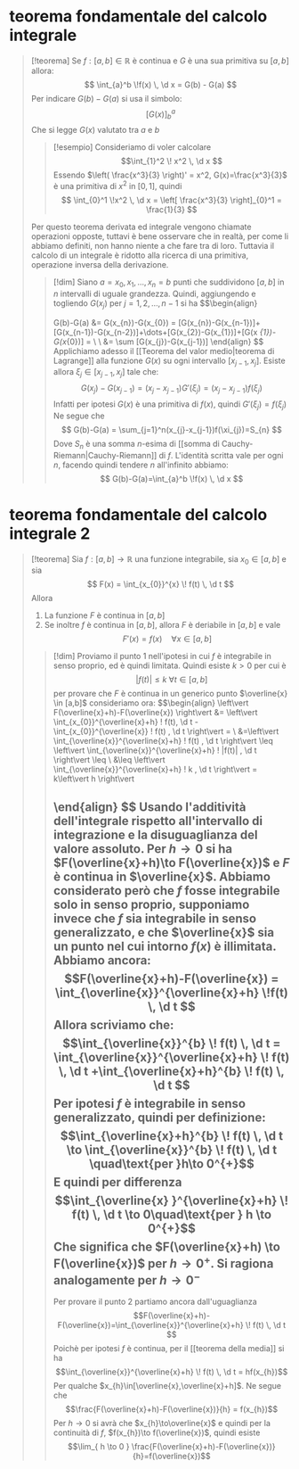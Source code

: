# teorema fondamentale del calcolo integrale
>[!teorema]
>Se $f : [a,b] \in \mathbb{R}$ è continua e $G$ è una sua primitiva su $\left[ a,b \right]$ allora:
>$$
>\int_{a}^b \!f(x) \, \d x  = G(b) - G(a)
>$$
>Per indicare $G(b)-G(a)$ si usa il simbolo:
>$$\left[ G(x) \right]_{b}^a $$
>Che si legge $G(x)$ valutato tra $a$ e $b$
>
>>[!esempio]
>>Consideriamo di voler calcolare
>>$$\int_{1}^2 \! x^2 \, \d x $$
>>Essendo $\left( \frac{x^3}{3} \right)' = x^2, G(x)=\frac{x^3}{3}$ è una primitiva di $x^2$ in $\left[ 0,1 \right]$, quindi
>>$$
>> \int_{0}^1 \!x^2 \, \d x = \left[ \frac{x^3}{3} \right]_{0}^1 = \frac{1}{3} 
>>$$
>
>Per questo teorema derivata ed integrale vengono chiamate operazioni opposte, tuttavi è bene osservare che in realtà, per come li abbiamo definiti, non hanno niente a che fare tra di loro. Tuttavia il calcolo di un integrale è ridotto alla ricerca di una primitiva, operazione inversa della derivazione.
>>[!dim]
>>Siano $a = x_{0},x_{1},\dots,x_{n}=b$ punti che suddividono $[a,b]$ in $n$ intervalli di uguale grandezza. Quindi, aggiungendo e togliendo $G(x_{j})$ per $j=1,2,\dots,n-1$ si ha
>>$$\begin{align}
>>
>>G(b)-G(a) &= G(x_{n})-G(x_{0}) = [G(x_{n})-G(x_{n-1})]+[G(x_{n-1})-G(x_{n-2})]+\dots+[G(x_{2})-G(x_{1})]+[G(x _{1})-G(x_{0})] = \\ \\
>> &= \sum [G(x_{j})-G(x_{j-1})]
>>\end{align}
>>$$
Applichiamo adesso il [[Teorema del valor medio|teorema di Lagrange]] alla funzione $G(x)$ su ogni intervallo $[x_{j-1},x_{j}]$. Esiste allora $\xi_{j}\in[x_{j-1},x_{j}]$ tale che:
>>$$
>>G(x_{j})-G(x_{j-1})=(x_{j}-x_{j-1})G'(\xi_{j})=(x_{j}-x_{j-1})f(\xi_{j})
>>$$
>>Infatti per ipotesi $G(x)$ è una primitiva di $f(x)$, quindi $G'(\xi_{j}) = f(\xi_{j})$
>>Ne segue che
>>$$
>>G(b)-G(a) = \sum_{j=1}^n(x_{j}-x_{j-1})f(\xi_{j})=S_{n}
>>$$
>>Dove $S_{n}$ è una somma $n$-esima di [[somma di Cauchy-Riemann|Cauchy-Riemann]] di $f$. L'identità scritta vale per ogni $n$, facendo quindi tendere $n$ all'infinito abbiamo:
>>$$
>>G(b)-G(a)=\int_{a}^b \!f(x) \, \d x 
>>$$


# teorema fondamentale del calcolo integrale 2
>[!teorema]
>Sia $f:[a,b]\to \mathbb{R}$ una funzione integrabile, sia $x_{0} \in [a,b]$ e sia
>$$
>F(x) = \int_{x_{0}}^{x} \! f(t) \, \d t
>$$
>Allora 
>1. La funzione $F$ è continua in $[a,b]$
>2. Se inoltre $f$ è continua in $[a,b]$, allora $F$ è deriabile in $[a,b]$ e vale
>$$F'(x)=f(x)\quad\forall x\in[a,b]$$
>
>>[!dim]
>>Proviamo il punto 1 nell'ipotesi in cui $f$ è integrabile in senso proprio, ed è quindi limitata. Quindi esiste $k>0$ per cui è
>>$$\left\vert f(t) \right\vert \leq k\ \forall t \in[a,b]$$
>>per provare che $F$ è continua in un generico punto $\overline{x} \in [a,b]$ consideriamo ora:
>>$$\begin{align}
>> \left\vert F(\overline{x}+h)-F(\overline{x}) \right\vert &= \left\vert \int_{x_{0}}^{\overline{x}+h} \!  f(t)\, \d t  -\int_{x_{0}}^{\overline{x}} \! f(t) \, \d t \right\vert =  \\
>>&=\left\vert \int_{\overline{x}}^{\overline{x}+h} \! f(t) \, \d t  \right\vert \leq \left\vert \int_{\overline{x}}^{\overline{x}+h} \! |f(t)| \, \d t \right\vert \leq \\
>>&\leq \left\vert \int_{\overline{x}}^{\overline{x}+h} \! k \, \d t  \right\vert = k\left\vert h \right\vert
>>
>>\end{align}
>>$$
>Usando l'additività dell'integrale rispetto all'intervallo di integrazione e la disuguaglianza del valore assoluto. Per $h\to 0$ si ha $F(\overline{x}+h)\to F(\overline{x})$ e $F$ è continua in $\overline{x}$.
>Abbiamo considerato però che $f$ fosse integrabile solo in senso proprio, supponiamo invece che $f$ sia integrabile in senso generalizzato, e che $\overline{x}$ sia un punto nel cui intorno $f(x)$ è illimitata. Abbiamo ancora:
>$$F(\overline{x}+h)-F(\overline{x}) = \int_{\overline{x}}^{\overline{x}+h} \!f(t)  \, \d t $$
>Allora scriviamo che:
>$$\int_{\overline{x}}^{b} \! f(t) \, \d t = \int_{\overline{x}}^{\overline{x}+h} \! f(t)  \, \d t +\int_{\overline{x}+h}^{b} \! f(t) \, \d t $$
>>Per ipotesi $f$ è integrabile in senso generalizzato, quindi per definizione:
>>$$\int_{\overline{x}+h}^{b} \! f(t) \, \d t \to \int_{\overline{x}}^{b} \! f(t) \, \d t \quad\text{per }h\to 0^{+}$$
>>E quindi per differenza
>>$$\int_{\overline{x} }^{\overline{x}+h} \! f(t) \, \d t \to 0\quad\text{per } h \to 0^{+}$$
>>Che significa che $F(\overline{x}+h) \to F(\overline{x})$ per $h\to 0^{+}$. Si ragiona analogamente per $h\to 0^{-}$
>>---
>>Per provare il punto 2 partiamo ancora dall'uguaglianza
>>$$F(\overline{x}+h)-F(\overline{x})=\int_{\overline{x}}^{\overline{x}+h} \! f(t) \, \d t $$
>>Poichè per ipotesi $f$ è continua, per il [[teorema della media]] si ha
>>$$\int_{\overline{x}}^{\overline{x}+h} \! f(t) \, \d t = hf(x_{h})$$
>>Per qualche $x_{h}\in[\overline{x},\overline{x}+h]$. Ne segue che
>>$$\frac{F(\overline{x}+h)-F(\overline{x})}{h} = f(x_{h})$$
>>Per $h \to 0$ si avrà che $x_{h}\to\overline{x}$ e quindi per la continuità di $f$, $f(x_{h})\to f(\overline{x})$, quindi esiste
>>$$\lim_{ h \to 0 } \frac{F(\overline{x}+h)-F(\overline{x})}{h}=f(\overline{x})$$
>>$$\tag{$\blacksquare$}$$